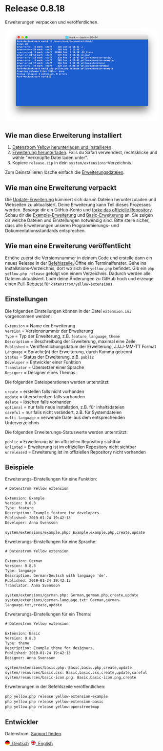 Release 0.8.18
==============
Erweiterungen verpacken und veröffentlichen.

<p align="center"><img src="release-screenshot.png?raw=true" alt="Bildschirmfoto"></p>

## Wie man diese Erweiterung installiert

1. [Datenstrom Yellow herunterladen und installieren](https://github.com/datenstrom/yellow/).
2. [Erweiterung herunterladen](https://github.com/datenstrom/yellow-extensions/raw/master/zip/release.zip). Falls du Safari verwendest, rechtsklicke und wähle "Verknüpfte Datei laden unter".
3. Kopiere `release.zip` in dein `system/extensions`-Verzeichnis.

Zum Deinstallieren lösche einfach die [Erweiterungsdateien](extension.ini).

## Wie man eine Erweiterung verpackt

Die [Update-Erweiterung](https://github.com/datenstrom/yellow-extensions/tree/master/features/update/README-de.md) kümmert sich darum Dateien herunterzuladen und Webseiten zu aktualisiert. Deine Erweiterung kann Teil dieses Prozesses werden. Besorge dir ein GitHub-Konto und [forke das offizielle Repository]((https://github.com/datenstrom/yellow-extensions)). Schau dir die [Example-Erweiterung](https://github.com/schulle4u/yellow-extension-example) und [Basic-Erweiterung](https://github.com/schulle4u/yellow-extension-basic) an. Sie zeigen dir welche Dateien und Einstellungen notwendig sind. Bitte stelle sicher, dass alle Erweiterungen unseren Programmierungs- und Dokumentationsstandards entsprechen.

## Wie man eine Erweiterung veröffentlicht

Erhöhe zuerst die Versionsnummer in deinem Code und erstelle dann ein neues Release in der [Befehlszeile](https://github.com/datenstrom/yellow-extensions/tree/master/features/command/README-de.md). Öffne ein Terminalfenster. Gehe ins Installations-Verzeichnis, dort wo sich die `yellow.php` befindet. Gib ein `php yellow.php release` gefolgt von einem Verzeichnis. Dadurch werden alle Dateien aktualisiert. Lade deine Änderungen zu GitHub hoch und erzeuge einen [Pull-Request](https://help.github.com/en/github/collaborating-with-issues-and-pull-requests/creating-a-pull-request-from-a-fork) für `datenstrom/yellow-extensions`.

## Einstellungen

Die folgenden Einstellungen können in der Datei `extension.ini` vorgenommen werden:

`Extension` = Name der Erweiterung  
`Version` = Versionsnummer der Erweiterung  
`Type` = Typ der Erweiterung, z.B. `feature`, `language`, `theme`  
`Description` = Beschreibung der Erweiterung, maximal eine Zeile  
`Published` = Veröffentlichungsdatum der Erweiterung, JJJJ-MM-TT Format  
`Language` = Sprache(n) der Erweiterung, durch Komma getrennt  
`Status` = Status der Erweiterung, z.B. `public`  
`Developer` = Entwickler einer Funktion  
`Translator` = Übersetzer einer Sprache  
`Designer` = Designer eines Themas  

Die folgenden Dateioperationen werden unterstützt:

`create` = erstellen falls nicht vorhanden  
`update` = überschreiben falls vorhanden  
`delete` = löschen falls vorhanden  
`optional` = nur falls neue Installation, z.B. für Inhaltsdateien  
`careful` = nur falls nicht verändert, z.B. für Systemdateien  
`multi-language` = verwende Datei aus dem entsprechenden Unterverzeichnis  

Die folgenden Erweiterungs-Statuswerte werden unterstützt:

`public` = Erweiterung ist im offiziellen Repository sichtbar  
`unlisted` = Erweiterung ist im offiziellen Repository nicht sichtbar  
`unreleased` = Erweiterung ist im offiziellen Repository nicht vorhanden  

## Beispiele

Erweiterungs-Einstellungen für eine Funktion:

~~~
# Datenstrom Yellow extension

Extension: Example
Version: 0.8.3
Type: feature
Description: Example feature for developers.
Published: 2019-01-24 19:42:13
Developer: Anna Svensson

system/extensions/example.php: Example,example.php,create,update
~~~

Erweiterungs-Einstellungen für eine Sprache:

~~~
# Datenstrom Yellow extension

Extension: German
Version: 0.8.3
Type: language
Description: German/Deutsch with language 'de'.
Published: 2019-01-24 19:42:13
Translator: Anna Svensson

system/extensions/german.php: German,german.php,create,update
system/extensions/german-language.txt: German,german-language.txt,create,update
~~~

Erweiterungs-Einstellungen für ein Thema:

~~~
# Datenstrom Yellow extension

Extension: Basic
Version: 0.8.3
Type: theme
Description: Example theme for designers.
Published: 2019-01-24 19:42:13
Designer: Anna Svensson

system/extensions/basic.php: Basic,basic.php,create,update
system/resources/basic.css: Basic,basic.css,create,update,careful
system/resources/basic-icon.png: Basic,basic-icon.png,create
~~~

Erweiterungen in der Befehlszeile veröffentlichen:

`php yellow.php release yellow-extension-example`  
`php yellow.php release yellow-extension-basic`  
`php yellow.php release yellow-openstreetmap`  

## Entwickler

Datenstrom. [Support finden](https://datenstrom.se/de/yellow/help/).

<p>
<a href="README-de.md"><img src="https://raw.githubusercontent.com/datenstrom/yellow-extensions/master/features/help/language-de.png" width="15" height="15" alt="Deutsch">&nbsp; Deutsch</a>&nbsp;
<a href="README.md"><img src="https://raw.githubusercontent.com/datenstrom/yellow-extensions/master/features/help/language-en.png" width="15" height="15" alt="English">&nbsp; English</a>&nbsp;
</p>
